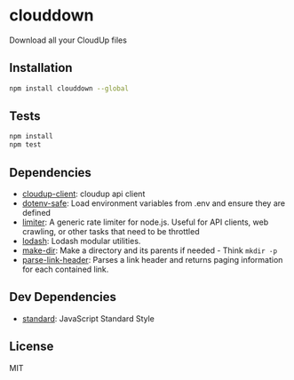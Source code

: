 # clouddown 

Download all your CloudUp files

## Installation

```sh
npm install clouddown --global
```


## Tests

```sh
npm install
npm test
```

## Dependencies

- [cloudup-client](): cloudup api client
- [dotenv-safe](https://github.com/rolodato/dotenv-safe): Load environment variables from .env and ensure they are defined
- [limiter](https://github.com/jhurliman/node-rate-limiter): A generic rate limiter for node.js. Useful for API clients, web crawling, or other tasks that need to be throttled
- [lodash](https://github.com/lodash/lodash): Lodash modular utilities.
- [make-dir](https://github.com/sindresorhus/make-dir): Make a directory and its parents if needed - Think `mkdir -p`
- [parse-link-header](https://github.com/thlorenz/parse-link-header): Parses a link header and returns paging information for each contained link.

## Dev Dependencies

- [standard](https://github.com/standard/standard): JavaScript Standard Style


## License

MIT
